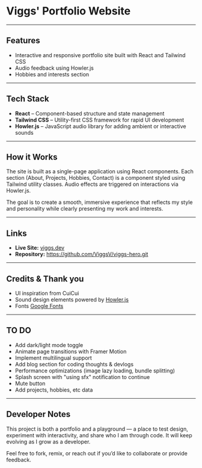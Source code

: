 # Viggs' Portfolio Website

---

## Features

- Interactive and responsive portfolio site built with React and Tailwind CSS
- Audio feedback using Howler.js
- Hobbies and interests section

---

## Tech Stack

- **React** – Component-based structure and state management
- **Tailwind CSS** – Utility-first CSS framework for rapid UI development
- **Howler.js** – JavaScript audio library for adding ambient or interactive sounds

---

## How it Works

The site is built as a single-page application using React components. Each section (About, Projects, Hobbies, Contact) is a component styled using Tailwind utility classes. Audio effects are triggered on interactions via Howler.js.

The goal is to create a smooth, immersive experience that reflects my style and personality while clearly presenting my work and interests.

---

## Links

- **Live Site:** [viggs.dev](https://www.viggs.dev/)
- **Repository:** https://github.com/ViggsV/viggs-hero.git
---

## Credits & Thank you

- UI inspiration from CuiCui
- Sound design elements powered by [Howler.js](https://howlerjs.com)
- Fonts [Google Fonts](https://fonts.google.com) 

---

## TO DO 

- Add dark/light mode toggle
- Animate page transitions with Framer Motion
- Implement multilingual support
- Add blog section for coding thoughts & devlogs
- Performance optimizations (image lazy loading, bundle splitting)
- Splash screen with "using sfx" notification to continue
- Mute button
- Add projects, hobbies, etc data

---

## Developer Notes

This project is both a portfolio and a playground — a place to test design, experiment with interactivity, and share who I am through code. It will keep evolving as I grow as a developer.

Feel free to fork, remix, or reach out if you’d like to collaborate or provide feedback.
